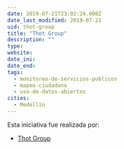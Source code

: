 ```yaml
---
date: 2019-07-21T23:02:24.000Z
date_last_modified: 2019-07-21
uid: thot-group
title: "Thot Group"
description: ""
type: 
website: 
date_ini: 
date_end: 
tags:
  - monitoreo-de-servicios-publicos
  - mapeo-ciudadano
  - uso-de-datos-abiertos
cities: 
  - Medellín
---
```


Esta iniciativa fue realizada por:

- [Thot Group](/organizaciones/thot-group)
